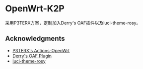 # OpenWrt-K2P
 采用P3TERX方案，定制加入Derry's OAF插件以及luci-theme-rosy。

 ## Acknowledgments

- [P3TERX's Actions-OpenWrt](https://github.com/P3TERX/Actions-OpenWrt)
- [Derry's OAF Plugin](https://github.com/destan19/OpenAppFilter)
- [luci-theme-rosy](https://github.com/rosywrt/luci-theme-rosy)

